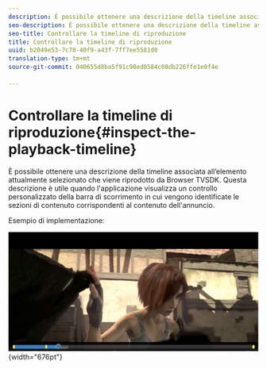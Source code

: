 ```yaml
---
description: È possibile ottenere una descrizione della timeline associata all’elemento attualmente selezionato che viene riprodotto da Browser TVSDK. Questa descrizione è utile quando l'applicazione visualizza un controllo personalizzato della barra di scorrimento in cui vengono identificate le sezioni di contenuto corrispondenti al contenuto dell'annuncio.
seo-description: È possibile ottenere una descrizione della timeline associata all’elemento attualmente selezionato che viene riprodotto da Browser TVSDK. Questa descrizione è utile quando l'applicazione visualizza un controllo personalizzato della barra di scorrimento in cui vengono identificate le sezioni di contenuto corrispondenti al contenuto dell'annuncio.
seo-title: Controllare la timeline di riproduzione
title: Controllare la timeline di riproduzione
uuid: b2049e53-7c78-40f9-a43f-7ff7ee5581d0
translation-type: tm+mt
source-git-commit: 040655d8ba5f91c98ed0584c08db226ffe1e0f4e

---
```



# Controllare la timeline di riproduzione{#inspect-the-playback-timeline}

È possibile ottenere una descrizione della timeline associata all’elemento attualmente selezionato che viene riprodotto da Browser TVSDK. Questa descrizione è utile quando l&#39;applicazione visualizza un controllo personalizzato della barra di scorrimento in cui vengono identificate le sezioni di contenuto corrispondenti al contenuto dell&#39;annuncio.

Esempio di implementazione:
<!--<a id="fig_9CB8AF44F122405C9B78006ADC10F5B1"></a>-->

![](assets/timeline.png){width=&quot;676pt&quot;}

